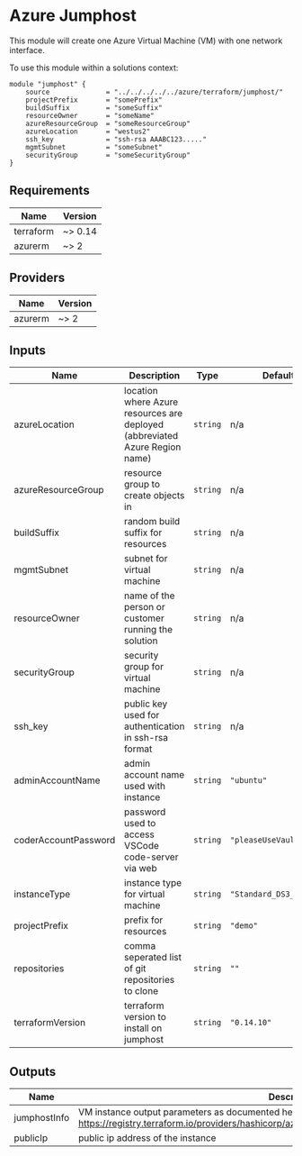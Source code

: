 # Azure Jumphost

This module will create one Azure Virtual Machine (VM) with one network interface.

To use this module within a solutions context:

```hcl
module "jumphost" {
    source              = "../../../../../azure/terraform/jumphost/"
    projectPrefix       = "somePrefix"
    buildSuffix         = "someSuffix"
    resourceOwner       = "someName"
    azureResourceGroup  = "someResourceGroup"
    azureLocation       = "westus2"
    ssh_key             = "ssh-rsa AAABC123....."
    mgmtSubnet          = "someSubnet"
    securityGroup       = "someSecurityGroup"
}
```

<!-- markdownlint-disable no-inline-html -->
<!-- BEGINNING OF PRE-COMMIT-TERRAFORM DOCS HOOK -->
## Requirements

| Name | Version |
|------|---------|
| terraform | ~> 0.14 |
| azurerm | ~> 2 |

## Providers

| Name | Version |
|------|---------|
| azurerm | ~> 2 |

## Inputs

| Name | Description | Type | Default | Required |
|------|-------------|------|---------|:--------:|
| azureLocation | location where Azure resources are deployed (abbreviated Azure Region name) | `string` | n/a | yes |
| azureResourceGroup | resource group to create objects in | `string` | n/a | yes |
| buildSuffix | random build suffix for resources | `string` | n/a | yes |
| mgmtSubnet | subnet for virtual machine | `string` | n/a | yes |
| resourceOwner | name of the person or customer running the solution | `string` | n/a | yes |
| securityGroup | security group for virtual machine | `string` | n/a | yes |
| ssh\_key | public key used for authentication in ssh-rsa format | `string` | n/a | yes |
| adminAccountName | admin account name used with instance | `string` | `"ubuntu"` | no |
| coderAccountPassword | password used to access VSCode code-server via web | `string` | `"pleaseUseVault123!!"` | no |
| instanceType | instance type for virtual machine | `string` | `"Standard_DS3_v2"` | no |
| projectPrefix | prefix for resources | `string` | `"demo"` | no |
| repositories | comma seperated list of git repositories to clone | `string` | `""` | no |
| terraformVersion | terraform version to install on jumphost | `string` | `"0.14.10"` | no |

## Outputs

| Name | Description |
|------|-------------|
| jumphostInfo | VM instance output parameters as documented here: https://registry.terraform.io/providers/hashicorp/azurerm/latest/docs/resources/linux_virtual_machine |
| publicIp | public ip address of the instance |

<!-- END OF PRE-COMMIT-TERRAFORM DOCS HOOK -->
<!-- markdownlint-enable no-inline-html -->
